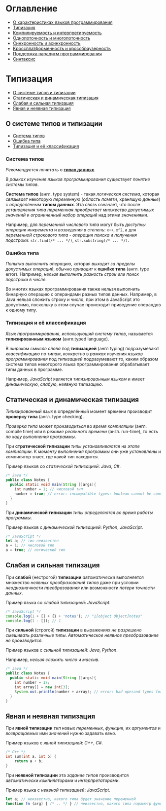# Оглавление
- [О характеристиках языков программирования](#о-характеристиках-языков-программирования)
- [Типизация](#типизация)
- [Компилируемость и интерпретируемость](#компилируемость-и-интерпретируемость)
- [Однопоточность и многопоточность](#однопоточность-и-многопоточность)
- [Синхронность и асинхронность](#синхронность-и-асинхронность)
- [Кроссплатформенность и кроссбраузерность](#кроссплатформенность-и-кроссбраузерность)
- [Поддержка парадигм программирования](#поддержка-парадигм-программирования)
- [Синтаксис](#синтакс)

# Типизация
- [О системе типов и типизации](#о-системе-типов-и-типизации)
- [Статическая и динамическая типизация](#статическая-и-динамическая-типизация)
- [Слабая и сильная типизация](#слабая-и-сильная-типизация)
- [Явная и неявная типизация](#явная-и-неявная-типизация)

## О системе типов и типизации
- [Система типов](#система-типов)
- [Ошибка типа](#ошибка-типа)
- [Типизация и её классификация](#типизация-и-её-классификация)

### Система типов
*Рекомендуется почитать* о [**типах данных**](./DataTypes.md).

В *рамках изучения языков программирования* существует *понятие системы типов*.

**Система типов** (англ. type system) - такая *логическая система*, которая *связывает* некоторую *переменную* (*область памяти*, хранящую *данные*) с *определённым* **типом данных**. Эта *связь* означает, что после *установления типа переменная приобретает множество допустимых значений* и *ограниченный набор операций* над этими *значениями*. 

Например, для *переменной числового типа* могут быть *доступны операции инкремента* и *возведения в степень*: `x++`, `x^2`, а для *переменной строкового типа* - *операции поиска* и *получения подстроки*: `str.find(/* ... */)`, `str.substring(/* ... */)`.

### Ошибка типа

*Попытка выполнить операцию*, которая *выходит за пределы допустимых операций*, обычно *приводит* к **ошибке типа** (англ. type error). Например, *нельзя выполнить разность строк* или *поиск подстроки в числе*. 

Во многих языках программирования также нельзя выполнить бинарную операцию с операндами разных типов данных. Например, в Java нельзя сложить строку и число, при этом в JavaScript это допустимо, поскольку в этом случае происходит приведение операндов к одному типу.

### Типизация и её классификация

*Язык программирования*, *использующий систему типов*<!--  *обладающий* своей собственной *системой типов* -->, называется **типизированным языком** (англ.typed language).

В *широком смысле слова* под **типизацией** (англ typing) подразумевают *классификацию* по *типам*, конкретно в *рамках* изучения *языков программирования* под *типизацией* подразумевают то, каким образом система типов некоторого языка программирования обрабатывает типы данных в программе.

Например, *JavaScript* является *типизированным языком* и имеет *динамическую*, *слабую*, *неявную типизацию*.

## Статическая и динамическая типизация

*Типизированный язык* в определённый момент времени производит **проверку типа** (англ. type checking). 

<!-- о типобезопасности -->

*Проверка типа* может *производиться* во *время компиляции* (англ. compile time) или в *режиме реального времени* (англ. run-time), то есть *по ходу выполнения программы*.

При **стратической типизации** *типы устанавливаются* на *этапе компиляции*. К *моменту выполнения программы* они уже *установлены* и компилятор знает, где какой тип находится.

Пример языков со *статической типизацией*: *Java*, *C#*.
```java
/* Java */
public class Notes {
  public static void main(String []args){
    int number = 1; // числовой тип
    number = true; // error: incompatible types: boolean cannot be converted to int
  }
}
```

При **динамической типизации** *типы определяются во время работы программы*.

Пример языков с *динамической типизацией*: *Python*, *JavaScript*.
```js
/* JavaScript */
let a; // тип неизвестен
a = 1; // числовой тип
a = true; // логический тип
```

## Слабая и сильная типизация

При **слабой** (нестрогой) **типизации** *автоматически* выполняется множество *неявных преобразований типов* даже при условии *неоднозначности преобразования* или возможности *потери точности данных*.

Пример языка со *слабой типизацией*: *JavaScript*.
```js
/* JavaScript */
console.log(1 + [] + {} + 'notes'); // "1[object Object]notes"
console.log(1 - []); // 1
```

При **сильной** (строгой) **типизации** в выражениях *не разрешено смешивать различные типы*. *Автоматическое неявное преобразование не производится*. 

Пример языков с *сильной типизацией*: *Java*, *Python*.

Например, *нельзя сложить число* и *массив*.
```java
/* Java */
public class Notes {
  public static void main(String []args){
    int number = 17;
    int array[] = new int[3];
    System.out.println(number + array); // error: bad operand types for binary operator '+'
  }
}
```

## Явная и неявная типизация

При **явной типизации** *тип* новых *переменных*, *функции*, их *аргументов* и *возвращаемых* ими *значений* нужно задавать *явно*. 

Пример языков с *явной типизацией*: *C++*, *C#*.

```cpp
/* C++ */
int sum(int a, int b) {
    return a + b;
}
```

При **неявной типизации** эта *задание типов* производится *автоматически компиляторами* и *интерпретаторами*.

Пример языка с *неявной типизацией*: *JavaScript*.

```js
let a; // неизвестно, какого типа будет значение переменной
function fn (arg) { /* .. */ } // неизвестно, какого типа параметр функции и что она возвращает
```
